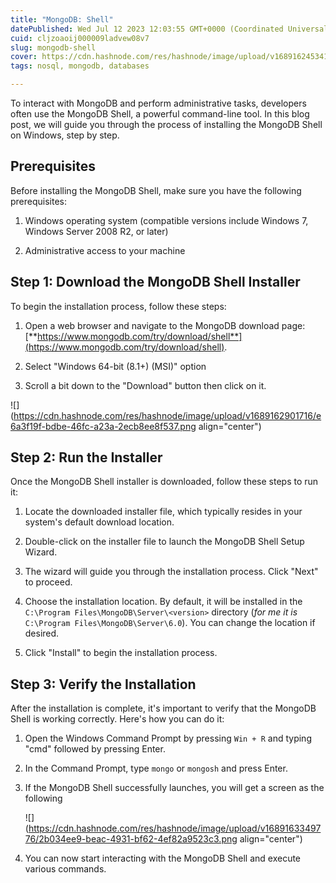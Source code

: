 ```yaml
---
title: "MongoDB: Shell"
datePublished: Wed Jul 12 2023 12:03:55 GMT+0000 (Coordinated Universal Time)
cuid: cljzoaoij000009ladvew08v7
slug: mongodb-shell
cover: https://cdn.hashnode.com/res/hashnode/image/upload/v1689162453415/7fc19363-c119-4344-839d-6bcffb0d7bde.webp
tags: nosql, mongodb, databases

---
```


To interact with MongoDB and perform administrative tasks, developers often use the MongoDB Shell, a powerful command-line tool. In this blog post, we will guide you through the process of installing the MongoDB Shell on Windows, step by step.

## **Prerequisites**

Before installing the MongoDB Shell, make sure you have the following prerequisites:

1. Windows operating system (compatible versions include Windows 7, Windows Server 2008 R2, or later)
    
2. Administrative access to your machine
    

## **Step 1: Download the MongoDB Shell Installer**

To begin the installation process, follow these steps:

1. Open a web browser and navigate to the MongoDB download page: [**https://www.mongodb.com/try/download/shell**](https://www.mongodb.com/try/download/shell).
    
2. Select "Windows 64-bit (8.1+) (MSI)" option
    
3. Scroll a bit down to the "Download" button then click on it.
    

![](https://cdn.hashnode.com/res/hashnode/image/upload/v1689162901716/e6a3f19f-bdbe-46fc-a23a-2ecb8ee8f537.png align="center")

## **Step 2: Run the Installer**

Once the MongoDB Shell installer is downloaded, follow these steps to run it:

1. Locate the downloaded installer file, which typically resides in your system's default download location.
    
2. Double-click on the installer file to launch the MongoDB Shell Setup Wizard.
    
3. The wizard will guide you through the installation process. Click "Next" to proceed.
    
4. Choose the installation location. By default, it will be installed in the `C:\Program Files\MongoDB\Server\<version>` directory (*for me it is* `C:\Program Files\MongoDB\Server\6.0`). You can change the location if desired.
    
5. Click "Install" to begin the installation process.
    

## **Step 3: Verify the Installation**

After the installation is complete, it's important to verify that the MongoDB Shell is working correctly. Here's how you can do it:

1. Open the Windows Command Prompt by pressing `Win + R` and typing "cmd" followed by pressing Enter.
    
2. In the Command Prompt, type `mongo` or `mongosh` and press Enter.
    
3. If the MongoDB Shell successfully launches, you will get a screen as the following
    
    ![](https://cdn.hashnode.com/res/hashnode/image/upload/v1689163349776/2b034ee9-beac-4931-bf62-4ef82a9523c3.png align="center")
    
4. You can now start interacting with the MongoDB Shell and execute various commands.